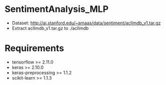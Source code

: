 # SentimentAnalysis_MLP
- Dataset: http://ai.stanford.edu/~amaas/data/sentiment/aclImdb_v1.tar.gz
- Extract aclImdb_v1.tar.gz to ./aclImdb
# Requirements
- tensorflow >= 2.11.0
- keras >= 2.10.0
- keras-preprocessing >= 1.1.2
- scikit-learn >= 1.1.3
